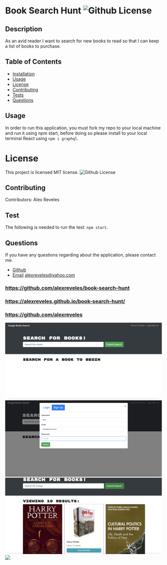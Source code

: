 # Book Search Hunt ![Github License](https://img.shields.io/badge/license-MIT-red.svg)
  
## Description
As an avid reader I want to search for new books to read
so that I can keep a list of books to purchase.


  ##  Table of Contents
  * [Installation](#installation)
  * [Usage](#usage)
  * [License](#License)
  * [Contributing](#contributing)
  * [Tests](#Tests)
  * [Questions](#questions)
  
  ## Usage
  In order to run this application, you must fork my repo to your local machine and run it using npm start, before doing so please install to your local terminal React using `npm i graphql`.
  
  
  # License
  This project is  licensed MIT license.
  ![Github License](https://img.shields.io/badge/license-MIT-red.svg)
  ## Contributing
  Contributors: Alex Reveles
  ## Test
  The following is needed to run the test: `npm start`.
  ## Questions
  If you have any questions regarding about the application, please contact me.
* [Github](https://github.com/alexreveles)
* [Email](https://alexreveles@yahoo.com) alexreveles@yahoo.com



### https://github.com/alexreveles/book-search-hunt
### https://alexreveles.github.io/book-search-hunt/
### https://github.com/alexreveles

![](images/22.1.png)
![](images/22.2.png)
![](images/22.3.png)
![](images/22.4.png)